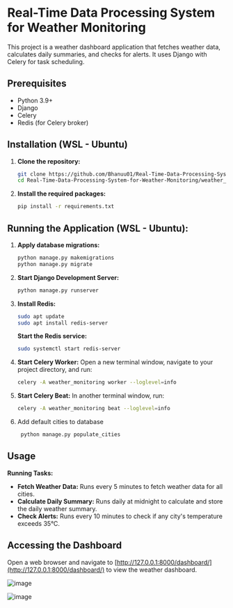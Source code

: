 # Real-Time Data Processing System for Weather Monitoring

This project is a weather dashboard application that fetches weather data, calculates daily summaries, and checks for alerts. It uses Django with Celery for task scheduling.

## Prerequisites

- Python 3.9+
- Django
- Celery
- Redis (for Celery broker)

## Installation (WSL - Ubuntu)

1. **Clone the repository:**

    ```bash
    git clone https://github.com/Bhanuu01/Real-Time-Data-Processing-System-for-Weather-Monitoring.git
    cd Real-Time-Data-Processing-System-for-Weather-Monitoring/weather_monitoring
    ```

2. **Install the required packages:**

    ```bash
    pip install -r requirements.txt
    ```

## Running the Application (WSL - Ubuntu):

1. **Apply database migrations:**

    ```bash
    python manage.py makemigrations
    python manage.py migrate
    ```

2. **Start Django Development Server:**

    ```bash
    python manage.py runserver
    ```

3. **Install Redis:**

    ```bash
    sudo apt update
    sudo apt install redis-server
    ```

    **Start the Redis service:**

    ```bash
    sudo systemctl start redis-server
    ```

4. **Start Celery Worker:** Open a new terminal window, navigate to your project directory, and run:

    ```bash
    celery -A weather_monitoring worker --loglevel=info
    ```

5. **Start Celery Beat:** In another terminal window, run:

    ```bash
    celery -A weather_monitoring beat --loglevel=info
    ```

6. Add default cities to database
   
   ```bash
    python manage.py populate_cities
    ```


## Usage

**Running Tasks:**

- **Fetch Weather Data:** Runs every 5 minutes to fetch weather data for all cities.
- **Calculate Daily Summary:** Runs daily at midnight to calculate and store the daily weather summary.
- **Check Alerts:** Runs every 10 minutes to check if any city's temperature exceeds 35°C.

## Accessing the Dashboard

Open a web browser and navigate to [http://127.0.0.1:8000/dashboard/](http://127.0.0.1:8000/dashboard/) to view the weather dashboard.

![image](https://github.com/user-attachments/assets/2a9abad8-fee3-43d0-a946-a5f4b0a59347)

![image](https://github.com/user-attachments/assets/343965bd-1790-475e-b911-a0c4d70d5c97)

